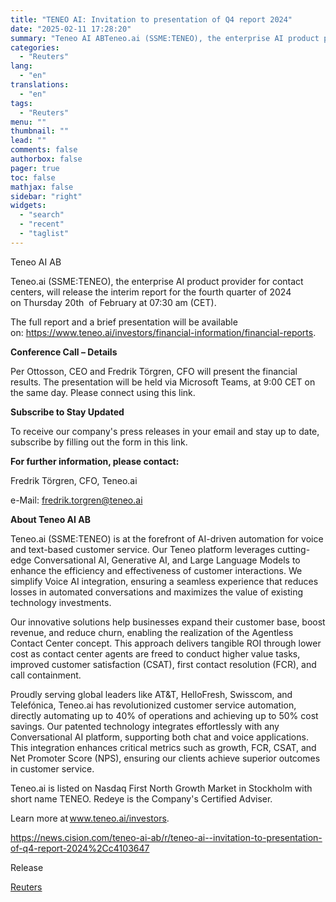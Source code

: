 ```yaml
---
title: "TENEO AI: Invitation to presentation of Q4 report 2024"
date: "2025-02-11 17:28:20"
summary: "Teneo AI ABTeneo.ai (SSME:TENEO), the enterprise AI product provider for contact centers, will release the interim report for the fourth quarter of 2024 on Thursday 20th of February at 07:30 am (CET).The full report and a brief presentation will be available on: https://www.teneo.ai/investors/financial-information/financial-reports.Conference Call – DetailsPer Ottosson, CEO and Fredrik..."
categories:
  - "Reuters"
lang:
  - "en"
translations:
  - "en"
tags:
  - "Reuters"
menu: ""
thumbnail: ""
lead: ""
comments: false
authorbox: false
pager: true
toc: false
mathjax: false
sidebar: "right"
widgets:
  - "search"
  - "recent"
  - "taglist"
---
```


Teneo AI AB

Teneo.ai (SSME:TENEO), the enterprise AI product provider for contact centers, will release the interim report for the fourth quarter of 2024 on Thursday 20th  of February at 07:30 am (CET).

The full report and a brief presentation will be available on: https://www.teneo.ai/investors/financial-information/financial-reports.

**Conference Call – Details**

Per Ottosson, CEO and Fredrik Törgren, CFO will present the financial results. The presentation will be held via Microsoft Teams, at 9:00 CET on the same day. Please connect using this link.

**Subscribe to Stay Updated**

To receive our company's press releases in your email and stay up to date, subscribe by filling out the form in this link.

**For further information, please contact:**

Fredrik Törgren, CFO, Teneo.ai

e-Mail: fredrik.torgren@teneo.ai

**About Teneo AI AB**

Teneo.ai (SSME:TENEO) is at the forefront of AI-driven automation for voice and text-based customer service. Our Teneo platform leverages cutting-edge Conversational AI, Generative AI, and Large Language Models to enhance the efficiency and effectiveness of customer interactions. We simplify Voice AI integration, ensuring a seamless experience that reduces losses in automated conversations and maximizes the value of existing technology investments.

Our innovative solutions help businesses expand their customer base, boost revenue, and reduce churn, enabling the realization of the Agentless Contact Center concept. This approach delivers tangible ROI through lower cost as contact center agents are freed to conduct higher value tasks, improved customer satisfaction (CSAT), first contact resolution (FCR), and call containment.

Proudly serving global leaders like AT&T, HelloFresh, Swisscom, and Telefónica, Teneo.ai has revolutionized customer service automation, directly automating up to 40% of operations and achieving up to 50% cost savings. Our patented technology integrates effortlessly with any Conversational AI platform, supporting both chat and voice applications. This integration enhances critical metrics such as growth, FCR, CSAT, and Net Promoter Score (NPS), ensuring our clients achieve superior outcomes in customer service.

Teneo.ai is listed on Nasdaq First North Growth Market in Stockholm with short name TENEO. Redeye is the Company's Certified Adviser.

Learn more at www.teneo.ai/investors.

https://news.cision.com/teneo-ai-ab/r/teneo-ai--invitation-to-presentation-of-q4-report-2024%2Cc4103647

Release

[Reuters](https://www.tradingview.com/news/reuters.com,2025-02-11:newsml_Wkr5mFBkj:0-teneo-ai-invitation-to-presentation-of-q4-report-2024/)
